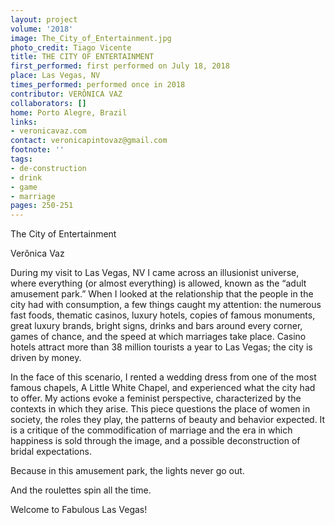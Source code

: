 ```yaml
---
layout: project
volume: '2018'
image: The_City_of_Entertainment.jpg
photo_credit: Tiago Vicente
title: THE CITY OF ENTERTAINMENT
first_performed: first performed on July 18, 2018
place: Las Vegas, NV
times_performed: performed once in 2018
contributor: VERÔNICA VAZ
collaborators: []
home: Porto Alegre, Brazil
links:
- veronicavaz.com
contact: veronicapintovaz@gmail.com
footnote: ''
tags:
- de-construction
- drink
- game
- marriage
pages: 250-251
---
```


The City of Entertainment

Verônica Vaz

During my visit to Las Vegas, NV I came across an illusionist universe, where everything (or almost everything) is allowed, known as the “adult amusement park.” When I looked at the relationship that the people in the city had with consumption, a few things caught my attention: the numerous fast foods, thematic casinos, luxury hotels, copies of famous monuments, great luxury brands, bright signs, drinks and bars around every corner, games of chance, and the speed at which marriages take place. Casino hotels attract more than 38 million tourists a year to Las Vegas; the city is driven by money.

In the face of this scenario, I rented a wedding dress from one of the most famous chapels, A Little White Chapel, and experienced what the city had to offer. My actions evoke a feminist perspective, characterized by the contexts in which they arise. This piece questions the place of women in society, the roles they play, the patterns of beauty and behavior expected. It is a critique of the commodification of marriage and the era in which happiness is sold through the image, and a possible deconstruction of bridal expectations.

Because in this amusement park, the lights never go out.

And the roulettes spin all the time.

Welcome to Fabulous Las Vegas!
